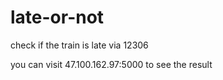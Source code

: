 # late-or-not
check if the train is late via 12306

you can visit 47.100.162.97:5000 to see the result
